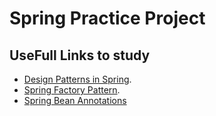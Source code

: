 # Spring Practice Project

## UseFull Links to study

* [Design Patterns in Spring](https://www.baeldung.com/spring-framework-design-patterns).
* [Spring Factory Pattern](https://kurular4.medium.com/spring-boot-implementing-factory-pattern-45796f31f36c).
* [Spring Bean Annotations](https://www.baeldung.com/spring-bean-annotations)